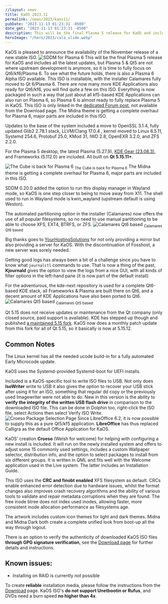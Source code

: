 ```yaml
---
//layout: news
title: KaOS 2023.11
permalink: /news/2023/kaos11/
pubDate: "2023-11-13 01:23:31 -0500"
date_gmt: "2023-11-13 01:23:31 -0500"
description: This will be the final Plasma 5 release for KaOS and includes all the latest updates, but Plasma 5 & Qt5 are not where upstream development is anymore, so it is time to fully focus
heroImage: "/hero/2023/cala_slide.webp"
---
```


KaOS is pleased to announce the availability of the November release of a new stable ISO.
![](/2023/sddm_plasma6.png "SDDM for Plasma 6")
This will be the final Plasma 5 release for KaOS and includes all the latest updates, but Plasma 5 & Qt5 are not where upstream development is anymore, so it is time to fully focus on Qt6/kf6/Plasma 6. To see what the future holds, there is also a Plasma 6 Alpha ISO available. This ISO is installable, with the installer Calamares fully moved to Qt 6/Plasma 6. There are now many more KDE Applications also ready for Qt6/kf6, you will find quite a few on this ISO. Everything is now packaged in such a way that just about all kf5-based KDE Applications can also run on Plasma 6, so Plasma 6 is almost ready to fully replace Plasma 5 in KaOS. This ISO is only linked in the [dedicated Forum post](https://forum.kaosx.us/d/3072-plasma-6-test-iso), not available from the Download page. The Midna theme is getting a complete overhaul for Plasma 6, major parts are included in this ISO.

Updates to the base of the system included a move to OpenSSL 3.1.4, fully updated Glib2 2.78.1 stack, LLVM/Clang 17.0.4 , kernel moved to Linux 6.5.11, Systemd 254.6, Protobuf 25.0, KMod 31, IWD 2.8, OpenEXR 3.2.0, and ZFS 2.2.0.

For the Plasma 5 desktop, the latest Plasma (5.27.9), [KDE Gear (23.08.3)](https://kde.org/announcements/gear/23.08.0/), and Frameworks (5.112.0) are included. All built on **Qt 5.15.11+**.

![](/2024/cube.png "The Cube is back for Plasma 6")
<sub>The Cube is back for Plasma 6</sub>
The Midna theme is getting a complete overhaul for Plasma 6, major parts are included in this ISO.

SDDM 0.20.0 added the option to run this display manager in Wayland mode, so KaOS is one step closer to being to move away from X11. The shell used to run in Wayland mode is kwin_wayland (upstream default is using Weston).

The automated partitioning option in the installer (Calamares) now offers the use of all popular filesystems, so no need to use manual partitioning to be able to choose XFS, EXT4, BTRFS, or ZFS.
![](/2023/calamares_qt6.png "Calamares Qt6 based")
<sub>Calamares Qt6 based</sub>

Big thanks goes to [YourHostingSolutions](https://yourhostingsolutions.com/) for not only providing a mirror but also providing a server for KaOS. With the discontinuation of Fosshost, a new server was sorely needed.

Getting good logs has always been a bit of a challenge since you have to know what `journalctl` commands to use. That is now a thing of the past, **Kjournald** gives the option to view the logs from a nice GUI, with all kinds of filter options in the left-hand pane (it is now part of the default install)

For the adventurous, the kde-next repository is used for a complete Qt6-based KDE stack, all Frameworks & Plasma are built there on Qt6, and a decent amount of KDE Applications have also been ported to Qt6.
![](/2023/cala_summary.png "Calamares Qt5 based")
<sub>Calamares Qt5 based</sub>

Qt 5.15 does not receive updates or maintenance from the Qt company (only closed source, paid support is available). KDE has stepped up though and published [a maintained 5.15 fork](https://dot.kde.org/2021/04/06/announcing-kdes-qt-5-patch-collection). KaOS now does a monthly patch update from this fork for all of Qt 5.15, so it basically is now at 5.15.12.

## Common Notes

The Linux kernel has all the needed ucode build-in for a fully automated Early Microcode update.

KaOS uses the Systemd-provided Systemd-boot for UEFI installs.

Included is a KaOS-specific tool to write ISO files to USB. Not only does **IsoWriter** write to USB it also gives the option to recover your USB stick after using it for an ISO, something that regular dd copy or the previously used Imagewriter were not able to do. New in this version is the ability to **verify the integrity of the written USB flash drive** in comparison to the downloaded ISO file. This can be done in Dolphin too, right-click the ISO file, select Actions then select Verify ISO Write.
![](/2020/croeso_packages.png "Croeso Package Selection Page")
Since LibreOffice 6.2, it is now possible to supply this as a pure Qt5/kf5 application. **LibreOffice** has thus replaced Calligra as the default Office Application for KaOS.

KaOS' creation **Croeso** (Welsh for welcome) for helping with configuring a new install is included. It will run on the newly installed system and offers to adjust some 15 commonly used settings, includes a custom Wallpaper selector, distribution info, and the option to select packages to install from six different groups. It is written in QML and fits well with the Welcome application used in the Live system. The latter includes an Installation Guide.

This ISO uses the **CRC and finobt enabled** XFS filesystem as default. CRCs enable enhanced error detection due to hardware issues, whilst the format changes also improves crash recovery algorithms and the ability of various tools to validate and repair metadata corruptions when they are found. The free inode btree does not index used inodes, allowing faster, more consistent inode allocation performance as filesystems age.

The artwork includes custom icon themes for light and dark themes. Midna and Midna Dark both create a complete unified look from boot-up all the way through logout.

There is an option to verify the authenticity of downloaded KaOS ISO files **through GPG signature verification**, see the [Download page](https://kaosx.us/pages/download/#authenticity-check) for further details and instructions.

## Known issues:

- Installing on RAID is currently not possible

To create **reliable** installation media, please follow the instructions from the [Download](http://kaosx.us/download/) page. KaOS ISO's **do not support Unetbootin or Rufus**, and DVDs need a burn speed **no higher than 4x**.
